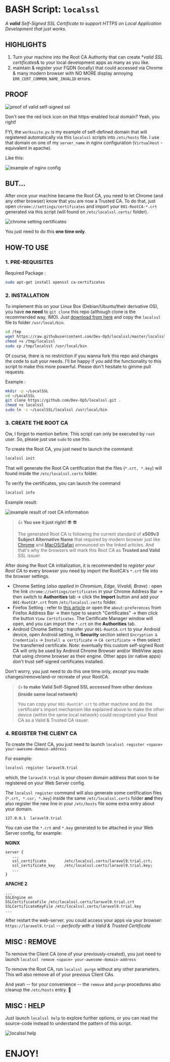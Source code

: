 # BASH Script: `localssl`

_A **valid** Self-Signed SSL Certificate to support HTTPS on Local Application Development that just works._

## HIGHLIGHTS

1. Turn your machine into the Root CA Authority that can create **valid SSL certificates*& to your local development apps as many as you like.
2. maintain & register your FQDN (locally) that could accessed via Chrome & many modern browser with NO MORE display annoying `ERR_CERT_COMMON_NAME_INVALID` errors.

## PROOF
![proof of valid self-signed ssl](docs/proof-valid-ssl.jpg)

Don't see the red lock icon on that https-enabled local domain? Yeah, you right!

FYI, the `worksuite.pv` is my example of self-defined domain that will registered automatically via this `localssl` scripts into `/etc/hosts` file.
I use that domain on one of my `server_name` in nginx configuration (`VirtualHost` -equivalent in apache).

Like this:

![example of nginx config](docs/nginx-config.jpg)

## BUT...

After once your machine became the Root CA, you need to let Chrome (and any other browser) know that you are now a Trusted CA. To do that, just open `chrome://settings/certificates` and import your `001-RootCA-*.crt` generated via this script (will found on `/etc/localssl.certs/` folder).

![chrome setting certificates](docs/chrome-setting.jpg)

You just need to do this **one time only**.

## HOW-TO USE

### 1. PRE-REQUISITES

Required Package :

```bash
sudo apt-get install openssl ca-certificates
```

### 2. INSTALLATION

To implement this on your Linux Box (Debian/Ubuntu/their derivative OS), you have **no need** to `git clone` this repo (although clone is the recommended way, IMO). Just [download from here](https://raw.githubusercontent.com/Dev-Op5/localssl/master/localssl) and copy the `localssl` file to folder `/usr/local/bin`. 

```bash
cd /tmp
wget https://raw.githubusercontent.com/Dev-Op5/localssl/master/localssl
chmod +x /tmp/localssl
sudo cp /tmp/localssl /usr/local/bin
```

Of course, there is no restriction if you wanna fork this repo and changes the code to suit your needs. I'll be happy if you add the functionality to this script to make this more powerful. Please don't hesitate to gimme pull requests.

Example :

```bash
mkdir -p ~/LocalSSL
cd ~/LocalSSL
git clone https://github.com/Dev-Op5/localssl.git .
chmod +x localssl
sudo ln -s ~/LocalSSL/localssl /usr/local/bin 
```

### 3. CREATE THE ROOT CA

Ow, I forgot to mention before. This script can only be executed by `root` user. So, please just use `sudo` to use this.

To create the Root CA, you just need to launch the command:

```bash
localssl init
```

That will generate the Root CA certification that the files (`*.crt, *.key`) will found inside the `/etc/localssl.certs` folder. 

To verify the certificates, you can launch the command

```bash
localssl info
```

Example result:

![example result of root CA information](docs/example-localssl-info.jpg)

> :thumbsup: **You see it just right!** :alien: :alien:
>
> The generated Root CA is following the current standard of **x509v3 Subject Alternative Name** that required by modern browser just like [Chrome](https://www.thesslstore.com/blog/security-changes-in-chrome-58/) and [MacOS/Safari](https://support.apple.com/en-us/HT210176) announced on the linked articles. And that's why the browsers will mark this Root CA as **Trusted and Valid** SSL issuer.

After doing the Root CA initialization, it is recommended to *register your Root CA* to every browser you need by import the RootCA's `*.crt` file into the browser settings.

- Chrome Setting (_also applied in Chromium, Edge, Vivaldi, Brave_) : open the link `chrome://settings/certificates` in your Chrome Address Bar -> then switch to **Authorities** tab -> click the **Import** button and add your `001-RootCA*.crt` from `/etc/localssl.certs` folder.
- Firefox Setting : refer to [this article](https://support.mozilla.org/en-US/kb/setting-certificate-authorities-firefox) or open the `about:preferences` from Firefox Address Bar -> then type to search "Certificates" -> then click the button `View Certificates`. The Certificate Manager window will open, and you can import the `*.crt` on the **Authorities** tab.
- Android Chrome Setting : transfer your `001-RootCA.crt` to your Android device, open Android setting, in **Security** section select `Encryption & Credentials` -> `Install a certificate` -> `CA certificate` -> then select the transferred certificate. _Note:_ eventually this custom self-signed Root CA will only be used by Android Chrome Browser and/or WebView apps that using chrome browser as their engine. Other apps (or native apps) don't trust self-signed certificates installed.

Don't worry, you just need to do this one time only, _except_ you made changes/remove/and-or recreate of your RootCA.

> :thumbsup: **to make Valid Self-Signed SSL accessed from other devices (inside same local network)**
>
> You can copy your `001-RootCA*.crt` to other machine and do the certificate's import mechanism like explained above to make the other device (within the same local network) could recognized your Root CA as a Valid & Trusted CA issuer.


### 4. REGISTER THE CLIENT CA

To create the Client CA, you just need to launch `localssl register <space> your-awesome-domain-address`

For example:

```bash
localssl register laravel9.trial
```

which, the `laravel9.trial` is your chosen domain address that soon to be registered on your Web Server config.

The `localssl register` command will also generate some certification files (`*.crt, *.csr, *.key`) inside the same `/etc/localssl.certs` folder **and** they also register the new line in your `/etc/hosts` file some extra entry about your domain.

```
127.0.0.1  laravel9.trial
```

You can use the `*.crt` and `*.key` generated to be attached in your Web Server config, for example:

**NGINX**

```
server {
   ...
   ssl_certificate        /etc/localssl.certs/laravel9.trial.crt;
   ssl_certificate_key    /etc/localssl.certs/laravel9.trial.key;
   ...
}
```

**APACHE 2**

```
...
SSLEngine on
SSLCertificateFile /etc/localssl.certs/laravel9.trial.crt
SSLCertificateKeyFile /etc/localssl.certs/laravel9.trial.key
...
```

After restart the web-server, you could access your apps via your browser: `https://laravel9.trial` -- _perfectly with a Valid & Trusted Certificate_

## MISC : REMOVE

To remove the Client CA (one of your previously-created), you just need to launch `localssl remove <space> your-awesome-domain-address`

To remove the Root CA, run `localssl purge` without any other parameters. This will also remove all of your previous Client CAs.

And yeah -- for your convenience -- the `remove` and `purge` procedures also cleanup the `/etc/hosts` entry. :green_heart:

## MISC : HELP

Just launch `localssl help` to explore further options, or you can read the source-code instead to understand the pattern of this script.

![localssl help](docs/localssl-help-screen.jpg)

# ENJOY!
